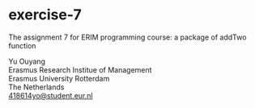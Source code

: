 exercise-7
==========

The assignment 7 for ERIM programming course: a package of addTwo function

Yu Ouyang<br />
Erasmus Research Institue of Management<br />
Erasmus University Rotterdam<br />
The Netherlands<br />
418614yo@student.eur.nl
